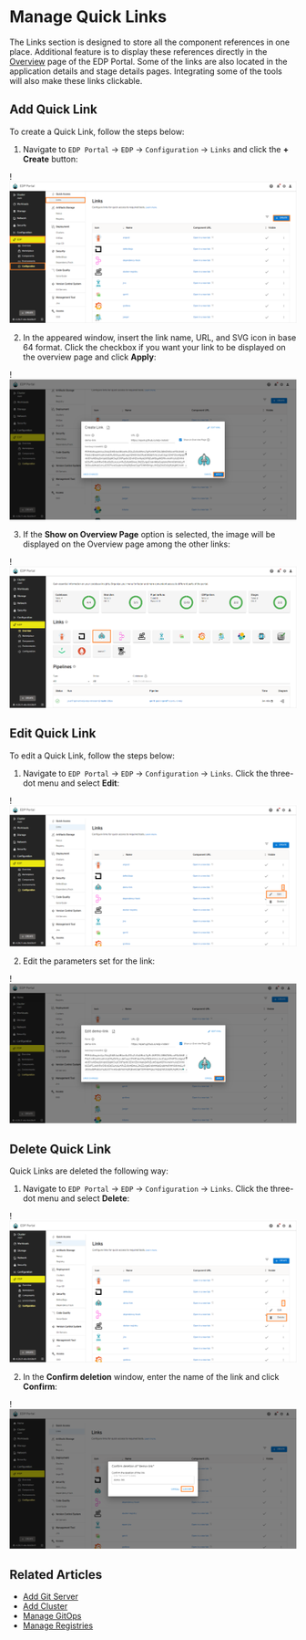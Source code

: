 # Manage Quick Links

The Links section is designed to store all the component references in one place. Additional feature is to display these references directly in the [Overview](index.md) page of the EDP Portal. Some of the links are also located in the application details and stage details pages. Integrating some of the tools will also make these links clickable.

## Add Quick Link

To create a Quick Link, follow the steps below:

1. Navigate to `EDP Portal` -> `EDP` -> `Configuration` -> `Links` and click the **+ Create** button:

  !![Links section](../assets/user-guide/links_section.png "Links section")

2. In the appeared window, insert the link name, URL, and SVG icon in base 64 format. Click the checkbox if you want your link to be displayed on the overview page and click **Apply**:

  !![Create reference menu](../assets/user-guide/create_link_menu.png "Create reference menu")

3. If the **Show on Overview Page** option is selected, the image will be displayed on the Overview page among the other links:

  !![Added link](../assets/user-guide/links_on_the_overview.png "Added link")

## Edit Quick Link

To edit a Quick Link, follow the steps below:

1. Navigate to `EDP Portal` -> `EDP` -> `Configuration` -> `Links`. Click the three-dot menu and select **Edit**:

  !![Edit link button](../assets/user-guide/edit_link_button.png "Edit link button")

2. Edit the parameters set for the link:

  !![Edit link menu](../assets/user-guide/edit_link_menu.png "Edit link menu")

## Delete Quick Link

Quick Links are deleted the following way:

1. Navigate to `EDP Portal` -> `EDP` -> `Configuration` -> `Links`. Click the three-dot menu and select **Delete**:

  !![Delete link button](../assets/user-guide/delete_link_button.png "Delete link button")

2. In the **Confirm deletion** window, enter the name of the link and click **Confirm**:

  !![Delete link menu](../assets/user-guide/delete_link_menu.png "Delete link menu")

## Related Articles

* [Add Git Server](add-git-server.md)
* [Add Cluster](add-cluster.md)
* [Manage GitOps](gitops.md)
* [Manage Registries](manage-container-registries.md)